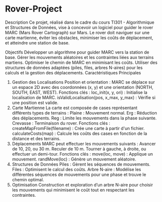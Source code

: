 # Rover-Project

Description
Ce projet, réalisé dans le cadre du cours TI301 - Algorithmique et Structures de Données, vise à concevoir un logiciel pour guider le rover MARC (Mars Rover Cartograph) sur Mars. Le rover doit naviguer sur une carte martienne, éviter les obstacles, minimiser les coûts de déplacement, et atteindre une station de base.

Objectifs
Développer un algorithme pour guider MARC vers la station de base.
Gérer les mouvements aléatoires et les contraintes liées aux terrains martiens.
Optimiser le chemin de MARC en minimisant les coûts.
Utiliser des structures de données adaptées (piles, files, arbres N-aires) pour les calculs et la gestion des déplacements.
Caractéristiques Principales
1. Gestion des Localisations
Position et orientation : MARC se déplace sur un espace 2D avec des coordonnées (x, y) et une orientation (NORTH, SOUTH, EAST, WEST).
Fonctions clés :
loc_init(x, y, ori) : Initialise la localisation de MARC.
isValidLocalisation(pos, x_max, y_max) : Vérifie si une position est valide.
2. Carte Martienne
La carte est composée de cases représentant différents types de terrains :
Plaine : Mouvement normal.
Erg : Réduction des déplacements.
Reg : Limite les mouvements dans la phase suivante.
Crevasse : Terminaison du rover.
Fonctions clés :
createMapFromFile(filename) : Crée une carte à partir d'un fichier.
calculateCosts(map) : Calcule les coûts des cases en fonction de la distance et des terrains.
3. Déplacements
MARC peut effectuer les mouvements suivants :
Avancer de 10, 20, ou 30 m.
Reculer de 10 m.
Tourner à gauche, à droite, ou effectuer un demi-tour.
Fonctions clés :
move(loc, move) : Applique un mouvement.
randMove(loc) : Génère un mouvement aléatoire.
4. Structures de Données
Piles : Gèrent les séquences de mouvements.
Files : Optimisent le calcul des coûts.
Arbre N-aire : Modélise les différentes séquences de mouvements pour une phase et trouve le chemin optimal.
5. Optimisation
Construction et exploration d’un arbre N-aire pour choisir les mouvements qui minimisent le coût tout en respectant les contraintes.
